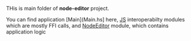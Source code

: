 THis is main folder of **node-editor** project. 

You can find application [Main](Main.hs] here, [JS](JS) interoperabilty modules which are mostly FFI calls, and [NodeEditor](NodeEditor) module, which contains application logic
